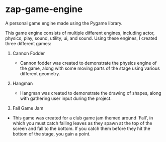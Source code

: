 # zap-game-engine
A personal game engine made using the Pygame library.

This game engine consists of multiple different engines, including actor, physics, play, sound, utility, ui, and sound. Using these engines, I created three different games:

1. Cannon Fodder
   - Cannon fodder was created to demonstrate the physics engine of the game, along with some moving parts of the stage using various different geometry.

2. Hangman
   - Hangman was created to demonstrate the drawing of shapes, along with gathering user input during the project.

3. Fall Game Jam
  - This game was created for a club game jam themed around 'Fall', in which you must catch falling leaves as they spawn at the top of the screen and fall to the bottom. If you catch them before they hit the bottom of the stage, you gain a point.

